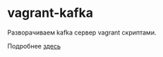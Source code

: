 # vagrant-kafka

Разворачиваем kafka сервер vagrant скриптами.

Подробнее <a href="https://matematika.org/bigdata/kafka/install/linux/">здесь</a>
